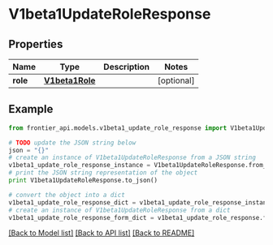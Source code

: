 # V1beta1UpdateRoleResponse


## Properties
Name | Type | Description | Notes
------------ | ------------- | ------------- | -------------
**role** | [**V1beta1Role**](V1beta1Role.md) |  | [optional] 

## Example

```python
from frontier_api.models.v1beta1_update_role_response import V1beta1UpdateRoleResponse

# TODO update the JSON string below
json = "{}"
# create an instance of V1beta1UpdateRoleResponse from a JSON string
v1beta1_update_role_response_instance = V1beta1UpdateRoleResponse.from_json(json)
# print the JSON string representation of the object
print V1beta1UpdateRoleResponse.to_json()

# convert the object into a dict
v1beta1_update_role_response_dict = v1beta1_update_role_response_instance.to_dict()
# create an instance of V1beta1UpdateRoleResponse from a dict
v1beta1_update_role_response_form_dict = v1beta1_update_role_response.from_dict(v1beta1_update_role_response_dict)
```
[[Back to Model list]](../README.md#documentation-for-models) [[Back to API list]](../README.md#documentation-for-api-endpoints) [[Back to README]](../README.md)


